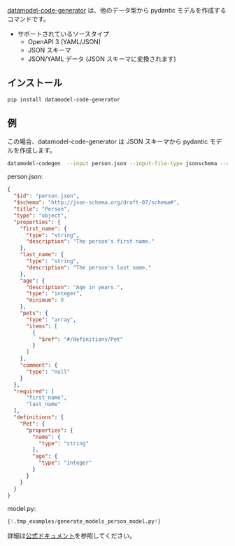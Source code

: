 <!--
[datamodel-code-generator](https://github.com/koxudaxi/datamodel-code-generator/) is a command to generate pydantic models from other data types.
-->
[datamodel-code-generator](https://github.com/koxudaxi/datamodel-code-generator/) は、他のデータ型から pydantic モデルを作成するコマンドです。

<!--
* Supported source types
    * OpenAPI 3 (YAML/JSON)
    * JSON Schema
    * JSON/YAML Data (It will be converted to JSON Schema)
-->
* サポートされているソースタイプ
    * OpenAPI 3 (YAML/JSON)
    * JSON スキーマ
    * JSON/YAML データ (JSON スキーマに変換されます)

<!--
## Install
-->
## インストール
```bash
pip install datamodel-code-generator
```

<!--
## Example
-->
## 例
<!--
In this case, The datamodel-code-generator creates pydantic models from JSON Schema.
-->
この場合、datamodel-code-generator は JSON スキーマから pydantic モデルを作成します。
```bash
datamodel-codegen  --input person.json --input-file-type jsonschema --output model.py
```

person.json:
```json
{
  "$id": "person.json",
  "$schema": "http://json-schema.org/draft-07/schema#",
  "title": "Person",
  "type": "object",
  "properties": {
    "first_name": {
      "type": "string",
      "description": "The person's first name."
    },
    "last_name": {
      "type": "string",
      "description": "The person's last name."
    },
    "age": {
      "description": "Age in years.",
      "type": "integer",
      "minimum": 0
    },
    "pets": {
      "type": "array",
      "items": [
        {
          "$ref": "#/definitions/Pet"
        }
      ]
    },
    "comment": {
      "type": "null"
    }
  },
  "required": [
      "first_name",
      "last_name"
  ],
  "definitions": {
    "Pet": {
      "properties": {
        "name": {
          "type": "string"
        },
        "age": {
          "type": "integer"
        }
      }
    }
  }
}
```

model.py:
```py
{!.tmp_examples/generate_models_person_model.py!}
```

<!--
More information can be found on the
[official documentation](https://koxudaxi.github.io/datamodel-code-generator/)
-->
詳細は[公式ドキュメント](https://koxudaxi.github.io/datamodel-code-generator/)を参照してください。
